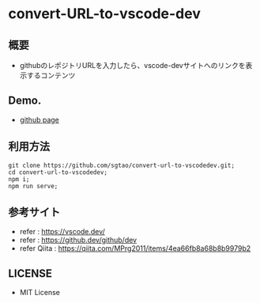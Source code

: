 # convert-URL-to-vscode-dev
## 概要
- githubのレポジトリURLを入力したら、vscode-devサイトへのリンクを表示するコンテンツ

## Demo.
- [github page](https://sgtao.github.io/convert-url-to-vscodedev)
## 利用方法
```
git clone https://github.com/sgtao/convert-url-to-vscodedev.git;
cd convert-url-to-vscodedev;
npm i;
npm run serve;
```
## 参考サイト
  * refer : https://vscode.dev/
  * refer : https://github.dev/github/dev
  * refer Qiita : https://qiita.com/MPrg2011/items/4ea66fb8a68b8b9979b2

## LICENSE
- MIT License


